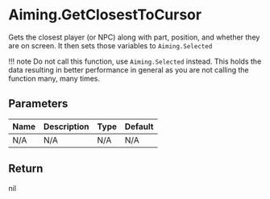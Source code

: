 # Aiming.GetClosestToCursor
Gets the closest player (or NPC) along with part, position, and whether they are on screen. It then sets those variables to `Aiming.Selected`

!!! note
    Do not call this function, use `Aiming.Selected` instead. This holds the data resulting in better performance in general as you are not calling the function many, many times.

## Parameters
| Name | Description | Type | Default |
| ---- | ----------- | ---- | ------- |
| N/A  | N/A         | N/A  | N/A     |

## Return
nil